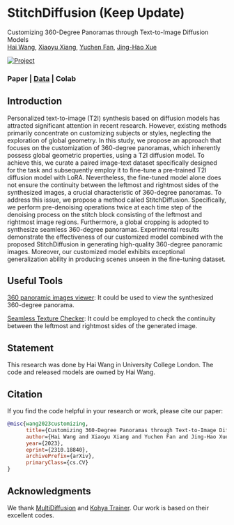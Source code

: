 # StitchDiffusion (Keep Update)
Customizing 360-Degree Panoramas through Text-to-Image Diffusion Models \
[Hai Wang](https://littlewhitesea.github.io/), [Xiaoyu Xiang](https://engineering.purdue.edu/people/xiaoyu.xiang.1), [Yuchen Fan](https://ychfan.github.io/), [Jing-Hao Xue](https://www.homepages.ucl.ac.uk/~ucakjxu/)

[![Project](https://img.shields.io/badge/Project-Website-orange)](https://littlewhitesea.github.io/stitchdiffusion.github.io/)

### Paper | [Data](https://drive.google.com/file/d/1Iq1cRqhggrf8zWf4fHwf2hxkpNVw4kdF/view?usp=drive_link) | Colab

## Introduction

Personalized text-to-image (T2I) synthesis based on diffusion models has attracted significant attention in recent research. However, existing methods primarily concentrate on customizing subjects or styles, neglecting the exploration of global geometry. In this study, we propose an approach that focuses on the customization of 360-degree panoramas, which inherently possess global geometric properties, using a T2I diffusion model. To achieve this, we curate a paired image-text dataset specifically designed for the task and subsequently employ it to fine-tune a pre-trained T2I diffusion model with LoRA. Nevertheless, the fine-tuned model alone does not ensure the continuity between the leftmost and rightmost sides of the synthesized images, a crucial characteristic of 360-degree panoramas. To address this issue, we propose a method called StitchDiffusion. Specifically, we perform pre-denoising operations twice at each time step of the denoising process on the stitch block consisting of the leftmost and rightmost image regions. Furthermore, a global cropping is adopted to synthesize seamless 360-degree panoramas. Experimental results demonstrate the effectiveness of our customized model combined with the proposed StitchDiffusion in generating high-quality 360-degree panoramic images. Moreover, our customized model exhibits exceptional generalization ability in producing scenes unseen in the fine-tuning dataset.

## Useful Tools

[360 panoramic images viewer](https://renderstuff.com/tools/360-panorama-web-viewer/): It could be used to view the synthesized 360-degree panorama.

[Seamless Texture Checker](https://www.pycheung.com/checker/): It could be employed to check the continuity between the leftmost and rightmost sides of the generated image. 

## Statement

This research was done by Hai Wang in University College London. The code and released models are owned by Hai Wang.

## Citation
If you find the code helpful in your research or work, please cite our paper:
```Bibtex
@misc{wang2023customizing,
      title={Customizing 360-Degree Panoramas through Text-to-Image Diffusion Models}, 
      author={Hai Wang and Xiaoyu Xiang and Yuchen Fan and Jing-Hao Xue},
      year={2023},
      eprint={2310.18840},
      archivePrefix={arXiv},
      primaryClass={cs.CV}
}
```


## Acknowledgments
We thank [MultiDiffusion](https://github.com/omerbt/MultiDiffusion) and [Kohya Trainer](https://github.com/Linaqruf/kohya-trainer). Our work is based on their excellent codes.
